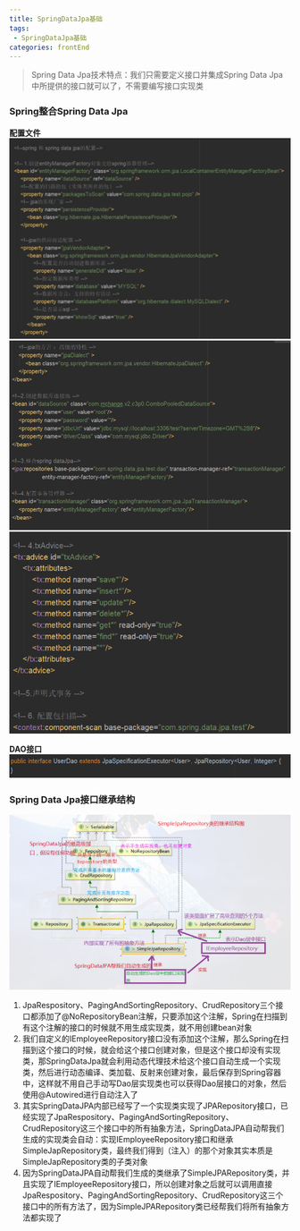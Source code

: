```yaml
---
title: SpringDataJpa基础
tags: 
 - SpringDataJpa基础
categories: frontEnd
---
```


>Spring Data Jpa技术特点：我们只需要定义接口并集成Spring Data Jpa中所提供的接口就可以了，不需要编写接口实现类
 
### Spring整合Spring Data Jpa
**配置文件**  
![](../../.vuepress/public/img/201910301438.png)
![](../../.vuepress/public/img/201910301439.png)
![](../../.vuepress/public/img/201910301440.png)

**DAO接口**  
![](../../.vuepress/public/img/201910301441.png)

### Spring Data Jpa接口继承结构
![](../../.vuepress/public/img/201910302145.png)

1. JpaRespository、PagingAndSortingRepository、CrudRepository三个接口都添加了@NoRepositoryBean注解，只要添加这个注解，Spring在扫描到有这个注解的接口的时候就不用生成实现类，就不用创建bean对象
2. 我们自定义的IEmployeeRepository接口没有添加这个注解，那么Spring在扫描到这个接口的时候，就会给这个接口创建对象，但是这个接口却没有实现类，那SpringDataJpa就会利用动态代理技术给这个接口自动生成一个实现类，然后进行动态编译、类加载、反射来创建对象，最后保存到Spring容器中，这样就不用自己手动写Dao层实现类也可以获得Dao层接口的对象，然后使用@Autowired进行自动注入了
3. 其实SpringDataJPA内部已经写了一个实现类实现了JPARepository接口，已经实现了JpaRespository、PagingAndSortingRepository、CrudRepository这三个接口中的所有抽象方法，SpringDataJPA自动帮我们生成的实现类会自动：实现IEmployeeRepository接口和继承SimpleJapRepository类，最终我们得到（注入）的那个对象其实本质是SimpleJapRepository类的子类对象
4. 因为SpringDataJPA自动帮我们生成的类继承了SimpleJPARepository类，并且实现了IEmployeeRepository接口，所以创建对象之后就可以调用直接JpaRespository、PagingAndSortingRepository、CrudRepository这三个接口中的所有方法了，因为SimpleJPARepository类已经帮我们将所有抽象方法都实现了

